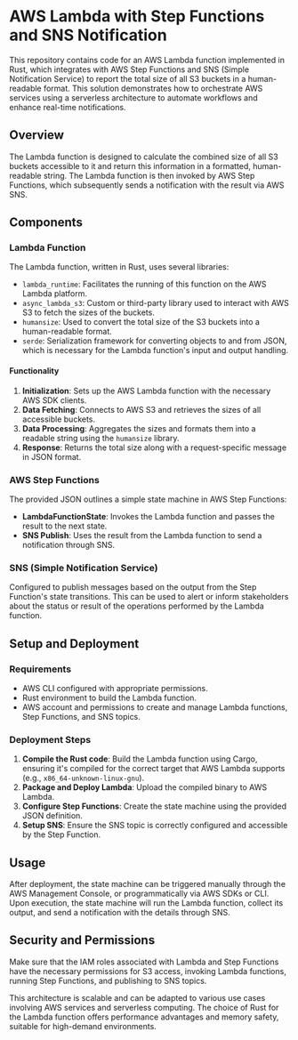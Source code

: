 # AWS Lambda with Step Functions and SNS Notification

This repository contains code for an AWS Lambda function implemented in Rust, which integrates with AWS Step Functions and SNS (Simple Notification Service) to report the total size of all S3 buckets in a human-readable format. This solution demonstrates how to orchestrate AWS services using a serverless architecture to automate workflows and enhance real-time notifications.

## Overview

The Lambda function is designed to calculate the combined size of all S3 buckets accessible to it and return this information in a formatted, human-readable string. The Lambda function is then invoked by AWS Step Functions, which subsequently sends a notification with the result via AWS SNS.

## Components

### Lambda Function

The Lambda function, written in Rust, uses several libraries:
- `lambda_runtime`: Facilitates the running of this function on the AWS Lambda platform.
- `async_lambda_s3`: Custom or third-party library used to interact with AWS S3 to fetch the sizes of the buckets.
- `humansize`: Used to convert the total size of the S3 buckets into a human-readable format.
- `serde`: Serialization framework for converting objects to and from JSON, which is necessary for the Lambda function's input and output handling.

#### Functionality

1. **Initialization**: Sets up the AWS Lambda function with the necessary AWS SDK clients.
2. **Data Fetching**: Connects to AWS S3 and retrieves the sizes of all accessible buckets.
3. **Data Processing**: Aggregates the sizes and formats them into a readable string using the `humansize` library.
4. **Response**: Returns the total size along with a request-specific message in JSON format.

### AWS Step Functions

The provided JSON outlines a simple state machine in AWS Step Functions:
- **LambdaFunctionState**: Invokes the Lambda function and passes the result to the next state.
- **SNS Publish**: Uses the result from the Lambda function to send a notification through SNS.

### SNS (Simple Notification Service)

Configured to publish messages based on the output from the Step Function's state transitions. This can be used to alert or inform stakeholders about the status or result of the operations performed by the Lambda function.

## Setup and Deployment

### Requirements

- AWS CLI configured with appropriate permissions.
- Rust environment to build the Lambda function.
- AWS account and permissions to create and manage Lambda functions, Step Functions, and SNS topics.

### Deployment Steps

1. **Compile the Rust code**: Build the Lambda function using Cargo, ensuring it's compiled for the correct target that AWS Lambda supports (e.g., `x86_64-unknown-linux-gnu`).
2. **Package and Deploy Lambda**: Upload the compiled binary to AWS Lambda.
3. **Configure Step Functions**: Create the state machine using the provided JSON definition.
4. **Setup SNS**: Ensure the SNS topic is correctly configured and accessible by the Step Function.

## Usage

After deployment, the state machine can be triggered manually through the AWS Management Console, or programmatically via AWS SDKs or CLI. Upon execution, the state machine will run the Lambda function, collect its output, and send a notification with the details through SNS.

## Security and Permissions

Make sure that the IAM roles associated with Lambda and Step Functions have the necessary permissions for S3 access, invoking Lambda functions, running Step Functions, and publishing to SNS topics.

This architecture is scalable and can be adapted to various use cases involving AWS services and serverless computing. The choice of Rust for the Lambda function offers performance advantages and memory safety, suitable for high-demand environments.